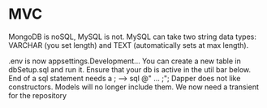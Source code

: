 # MVC
MongoDB is noSQL, MySQL is not.
MySQL can take two string data types: VARCHAR (you set length) and TEXT (automatically sets at max length). 

.env is now appsettings.Development...
You can create a new table in dbSetup.sql and run it. Ensure that your db is active in the util bar below.
End of a sql statement needs a ; --> sql @" ... ;";
Dapper does not like constructors. Models will no longer include them.
We now need a transient for the repository
